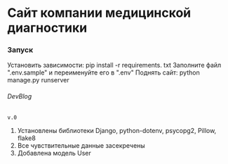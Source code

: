# Сайт компании медицинской диагностики

### Запуск
Установить зависимости: pip install -r requirements. txt
Заполните файл ".env.sample" и переименуйте его в ".env"
Поднять сайт: python manage.py runserver

###### DevBlog

`v.0`
1. Установлены библиотеки Django, python-dotenv, psycopg2, Pillow, flake8
2. Все чувствительные данные засекречены
3. Добавлена модель User
